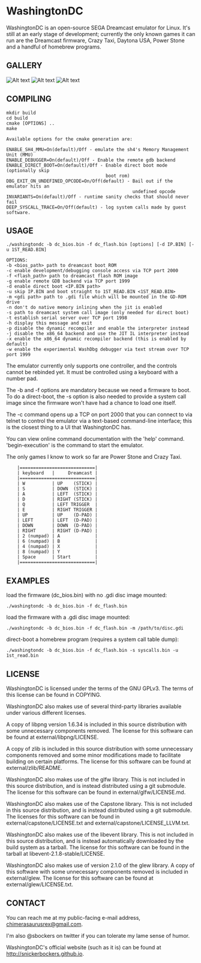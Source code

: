 # WashingtonDC

WashingtonDC is an open-source SEGA Dreamcast emulator for Linux.  It's still at
an early stage of development; currently the only known games it can run are
the Dreamcast firmware, Crazy Taxi, Daytona USA, Power Stone and a handful of
homebrew programs.

## GALLERY
![Alt text](media/washingtondc_daytona_usa_in_game.png "Daytona USA")
![Alt text](media/washingtondc_power_stone_in_game.png "Power Stone")
![Alt text](media/washingtondc_crazy_taxi_in_game.png "Crazy Taxi")

## COMPILING
```
mkdir build
cd build
cmake [OPTIONS] ..
make

Available options for the cmake generation are:

ENABLE_SH4_MMU=On(default)/Off - emulate the sh4's Memory Management Unit (MMU)
ENABLE_DEBUGGER=On(default)/Off - Enable the remote gdb backend
ENABLE_DIRECT_BOOT=On(default)/Off - Enable direct boot mode (optionally skip
                                     boot rom)
DBG_EXIT_ON_UNDEFINED_OPCODE=On/Off(default) - Bail out if the emulator hits an
                                               undefined opcode
INVARIANTS=On(default)/Off - runtime sanity checks that should never fail
DEEP_SYSCALL_TRACE=On/Off(default) - log system calls made by guest software.
```
## USAGE
```
./washingtondc -b dc_bios.bin -f dc_flash.bin [options] [-d IP.BIN] [-u 1ST_READ.BIN]

OPTIONS:
-b <bios_path> path to dreamcast boot ROM
-c enable development/debugging console access via TCP port 2000
-f <flash_path> path to dreamcast flash ROM image
-g enable remote GDB backend via TCP port 1999
-d enable direct boot <IP.BIN path>
-u skip IP.BIN and boot straight to 1ST_READ.BIN <1ST_READ.BIN>
-m <gdi path> path to .gdi file which will be mounted in the GD-ROM drive
-n don't do native memory inlining when the jit is enabled
-s path to dreamcast system call image (only needed for direct boot)
-t establish serial server over TCP port 1998
-h display this message and exit
-p disable the dynamic recompiler and enable the interpreter instead
-j disable the x86_64 backend and use the JIT IL interpreter instead
-x enable the x86_64 dynamic recompiler backend (this is enabled by default)
-w enable the experimental WashDbg debugger via text stream over TCP port 1999

```
The emulator currently only supports one controller, and the controls cannot be
rebinded yet.  It must be controlled using a keyboard with a number pad.

The -b and -f options are mandatory because we need a firmware to boot.  To do a
direct-boot, the -s option is also needed to provide a system call image since
the firmware won't have had a chance to load one itself.

The -c command opens up a TCP on port 2000 that you can connect to via telnet to
control the emulator via a text-based command-line interface; this is the
closest thing to a UI that WashingtonDC has.

You can view online command documentation with the 'help' command.
'begin-execution' is the command to start the emulator.

The only games I know to work so far are Power Stone and Crazy Taxi.

```
    |============================|
    | keyboard   |     Dreamcast |
    |============================|
    | W          | UP    (STICK) |
    | S          | DOWN  (STICK) |
    | A          | LEFT  (STICK) |
    | D          | RIGHT (STICK) |
    | Q          | LEFT TRIGGER  |
    | E          | RIGHT TRIGGER |
    | UP         | UP    (D-PAD) |
    | LEFT       | LEFT  (D-PAD) |
    | DOWN       | DOWN  (D-PAD) |
    | RIGHT      | RIGHT (D-PAD) |
    | 2 (numpad) | A             |
    | 6 (numpad) | B             |
    | 4 (numpad) | X             |
    | 8 (numpad) | Y             |
    | Space      | Start         |
    |============================|

```
## EXAMPLES
load the firmware (dc_bios.bin) with no .gdi disc image mounted:
```
./washingtondc -b dc_bios.bin -f dc_flash.bin
```
load the firmware with a .gdi disc image mounted:
```
./washingtondc -b dc_bios.bin -f dc_flash.bin -m /path/to/disc.gdi
```
direct-boot a homebrew program (requires a system call table dump):
```
./washingtondc -b dc_bios.bin -f dc_flash.bin -s syscalls.bin -u 1st_read.bin
```
## LICENSE
WashingtonDC is licensed under the terms of the GNU GPLv3.  The terms of this
license can be found in COPYING.

WashingtonDC also makes use of several third-party libraries available under
various different licenses.

A copy of libpng version 1.6.34 is included in this source distribution with
some unnecessary components removed.  The license for this software can be
found at external/libpng/LICENSE.

A copy of zlib is included in this source distribution with some unnecessary
components removed and some minor modifications made to facilitate building on
certain platforms.  The license for this software can be found at
external/zlib/README.

WashingtonDC also makes use of the glfw library.  This is not included in this
source distribution, and is instead distributed using a git submodule.  The
license for this software can be found in external/glfw/LICENSE.md.

WashingtonDC also makes use of the Capstone library.  This is not included in
this source distribution, and is instead distributed using a git submodule.  The
licenses for this software can be found in external/capstone/LICENSE.txt and
external/capstone/LICENSE_LLVM.txt.

WashingtonDC also makes use of the libevent library.  This is not included in
this source distribution, and is instead automatically downloaded by the build
system as a tarball.  The license for this software can be found in the tarball
at libevent-2.1.8-stable/LICENSE.

WashingtonDC also makes use of version 2.1.0 of the glew library.  A copy of
this software with some unnecessary components removed is included in
external/glew.  The license for this software can be found at
external/glew/LICENSE.txt.

## CONTACT
You can reach me at my public-facing e-mail address, chimerasaurusrex@gmail.com.

I'm also @sbockers on twitter if you can tolerate my lame sense of humor.

WashingtonDC's official website (such as it is) can be found at http://snickerbockers.github.io.
